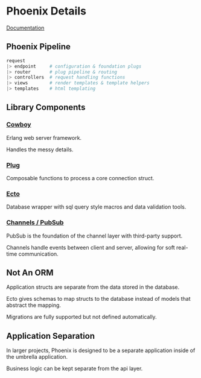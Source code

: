 # Phoenix Details

[Documentation](https://hexdocs.pm/phoenix/overview.html)

## Phoenix Pipeline

```elixir
request
|> endpoint     # configuration & foundation plugs
|> router       # plug pipeline & routing
|> controllers  # request handling functions
|> views        # render templates & template helpers
|> templates    # html templating
```

## Library Components

### [Cowboy](https://github.com/ninenines/cowboy)

Erlang web server framework.

Handles the messy details.

### [Plug](https://github.com/elixir-plug/plug)

Composable functions to process a core connection struct.

### [Ecto](https://github.com/elixir-ecto/ecto)

Database wrapper with sql query style macros and data validation tools.

### [Channels / PubSub](https://hexdocs.pm/phoenix/channels.html)

PubSub is the foundation of the channel layer with third-party support.

Channels handle events between client and server, allowing for soft real-time communication.

## Not An ORM

Application structs are separate from the data stored in the database.

Ecto gives schemas to map structs to the database instead of models that abstract the mapping.

Migrations are fully supported but not defined automatically.

## Application Separation

In larger projects, Phoenix is designed to be a separate application inside of the umbrella application.

Business logic can be kept separate from the api layer.

